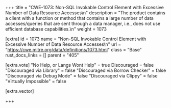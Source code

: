 +++
title = "CWE-1073: Non-SQL Invokable Control Element with Excessive Number of Data Resource Accesses\n"
description = "The product contains a client with a function or method that contains a large number of data accesses/queries that are sent through a data manager, i.e., does not use efficient database capabilities.\n"
weight = 1073

[extra]
id = 1073
name = "Non-SQL Invokable Control Element with Excessive Number of Data Resource Accesses\n"
url = "https://cwe.mitre.org/data/definitions/1073.html"
class = "Base"
rust_docs_links = []
parent = "405"

[extra.vote]
"No Help, or Langs Wont Help" = true
Discouraged = false
"Discouraged via Library" = false
"Discouraged via Borrow Checker" = false
"Discouraged via Debug Mode" = false
"Discouraged via Clippy" = false
"Virtually Impossible" = false

[extra.vector]

+++